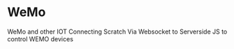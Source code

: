 # WeMo
WeMo and other IOT 
Connecting Scratch Via Websocket to Serverside JS to control WEMO devices
